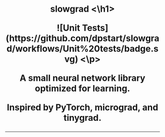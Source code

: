 <h1 align="center">
  slowgrad
 <\h1>
<p align="center">
![Unit Tests](https://github.com/dpstart/slowgrad/workflows/Unit%20tests/badge.svg)
<\p>

A small neural network library optimized for learning.

Inspired by PyTorch, micrograd, and tinygrad.

--------------------------------------------------------------------
